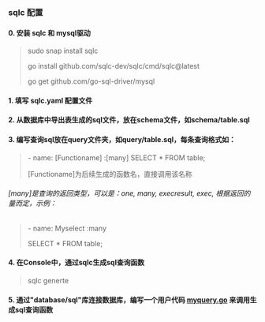 ### sqlc 配置

#### 0. 安装 sqlc 和 mysql驱动
> sudo snap install sqlc
> 
> go install github.com/sqlc-dev/sqlc/cmd/sqlc@latest
> 
> go get github.com/go-sql-driver/mysql


#### 1. 填写 sqlc.yaml 配置文件

#### 2. 从数据库中导出表生成的sql文件，放在schema文件，如schema/table.sql

#### 3. 编写查询sql放在query文件夹，如query/table.sql，每条查询格式如：

> \- name: [Functioname] :[many]
> SELECT * FROM table;
> 
> [Functioname]为后续生成的函数名，直接调用该名称

###### [many]是查询的返回类型，可以是：one, many, execresult, exec, 根据返回的量而定，示例：
> \- name: Myselect :many 
> 
> SELECT * FROM table;

#### 4. 在Console中，通过sqlc生成sql查询函数
> sqlc generte
> 
#### 5. 通过"database/sql"库连接数据库，编写一个用户代码 [myquery.go](https://github.com/foreverlz1111/commonplace/tree/main/robot-webui/api/sqlc-start/myquery.go) 来调用生成sql查询函数
